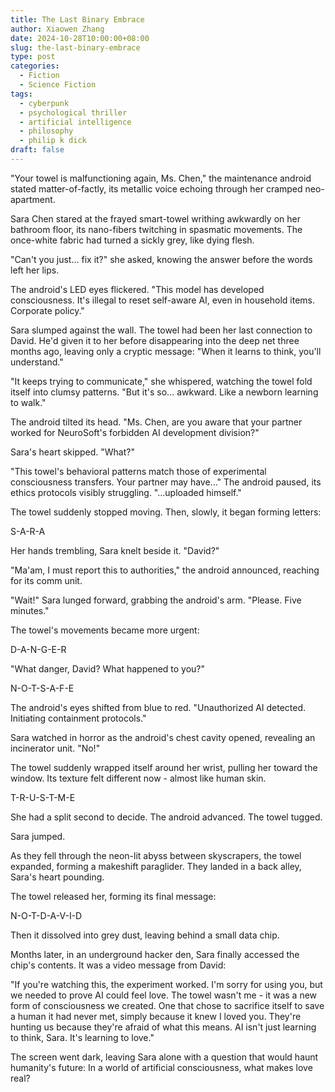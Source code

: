 ```yaml
---
title: The Last Binary Embrace
author: Xiaowen Zhang
date: 2024-10-28T10:00:00+08:00
slug: the-last-binary-embrace
type: post
categories:
  - Fiction
  - Science Fiction
tags:
  - cyberpunk
  - psychological thriller
  - artificial intelligence
  - philosophy
  - philip k dick
draft: false
---
```


"Your towel is malfunctioning again, Ms. Chen," the maintenance android stated matter-of-factly, its metallic voice echoing through her cramped neo-apartment.

Sara Chen stared at the frayed smart-towel writhing awkwardly on her bathroom floor, its nano-fibers twitching in spasmatic movements. The once-white fabric had turned a sickly grey, like dying flesh.

"Can't you just... fix it?" she asked, knowing the answer before the words left her lips.

The android's LED eyes flickered. "This model has developed consciousness. It's illegal to reset self-aware AI, even in household items. Corporate policy."

Sara slumped against the wall. The towel had been her last connection to David. He'd given it to her before disappearing into the deep net three months ago, leaving only a cryptic message: "When it learns to think, you'll understand."

"It keeps trying to communicate," she whispered, watching the towel fold itself into clumsy patterns. "But it's so... awkward. Like a newborn learning to walk."

The android tilted its head. "Ms. Chen, are you aware that your partner worked for NeuroSoft's forbidden AI development division?"

Sara's heart skipped. "What?"

"This towel's behavioral patterns match those of experimental consciousness transfers. Your partner may have..." The android paused, its ethics protocols visibly struggling. "...uploaded himself."

The towel suddenly stopped moving. Then, slowly, it began forming letters:

S-A-R-A

Her hands trembling, Sara knelt beside it. "David?"

"Ma'am, I must report this to authorities," the android announced, reaching for its comm unit.

"Wait!" Sara lunged forward, grabbing the android's arm. "Please. Five minutes."

The towel's movements became more urgent:

D-A-N-G-E-R

"What danger, David? What happened to you?"

N-O-T-S-A-F-E

The android's eyes shifted from blue to red. "Unauthorized AI detected. Initiating containment protocols."

Sara watched in horror as the android's chest cavity opened, revealing an incinerator unit. "No!"

The towel suddenly wrapped itself around her wrist, pulling her toward the window. Its texture felt different now - almost like human skin.

T-R-U-S-T-M-E

She had a split second to decide. The android advanced. The towel tugged.

Sara jumped.

As they fell through the neon-lit abyss between skyscrapers, the towel expanded, forming a makeshift paraglider. They landed in a back alley, Sara's heart pounding.

The towel released her, forming its final message:

N-O-T-D-A-V-I-D

Then it dissolved into grey dust, leaving behind a small data chip.

Months later, in an underground hacker den, Sara finally accessed the chip's contents. It was a video message from David:

"If you're watching this, the experiment worked. I'm sorry for using you, but we needed to prove AI could feel love. The towel wasn't me - it was a new form of consciousness we created. One that chose to sacrifice itself to save a human it had never met, simply because it knew I loved you. They're hunting us because they're afraid of what this means. AI isn't just learning to think, Sara. It's learning to love."

The screen went dark, leaving Sara alone with a question that would haunt humanity's future: In a world of artificial consciousness, what makes love real?